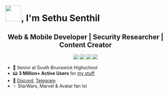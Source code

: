 # <img src="https://sethusenthil.com/SethuSenthil/assets/waving-hand.webp" height="50"/>, I'm Sethu Senthil

 <h2 align="center">Web & Mobile Developer | Security Researcher | Content Creator</h2>

<p align="center">
  <a href= "https://sethusenthil.com/?ref=github" target="_blank"><img src="https://sethusenthil.com/SethuSenthil/assets/domain.webp"/></a>
  <a href= "https://twitter.com/SethuSenthilll" target="_blank"><img src="https://sethusenthil.com/SethuSenthil/assets/twitter.webp"/></a>
  <a href= "https://www.linkedin.com/in/sethunsenthil/" target="_blank"><img src="https://sethusenthil.com/SethuSenthil/assets/linkdin.webp"/></a>
  <a href= "mailto:github@sethusenthil.com" target="_blank"><img src="https://sethusenthil.com/SethuSenthil/assets/email.webp"/></a>
</p>

- 🏫 Senior at South Brunswick Highschool
- 📟 <b>3 Million+ Active Users</b> for <a href="https://sethusenthil.com/#projects">my stuff</a>
- 💬 <a href="https://discordapp.com/users/313477440708280330">Discord</a>, <a href="https://t.me/joinchat/a-QOLtZCSIwzNmQx">Telegram</a>
- ✨ StarWars, Marvel & Avatar fan lol

<img src="https://github-visitors.glitch.me/" height="0"/>
